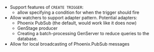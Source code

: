  * Support features of `CREATE TRIGGER`:
   * allow specifying a condition for when the trigger should fire
 * Allow watchers to support adapter pattern.  Potential adapters:
   * Phoenix PubSub (the default, would work like it does now)
   * GenStage producer
   * Creating a batch-processing GenServer to reduce queries to the database.
 * Allow for local broadcasting of Phoenix.PubSub messages

